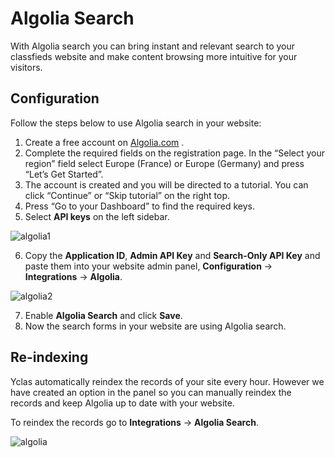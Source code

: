 # Algolia Search

With Algolia search you can bring instant and relevant search to your classfieds website and make content browsing more intuitive for your visitors.

## Configuration

Follow the steps below to use Algolia search in your website:

1. Create a free account on  [Algolia.com](https://www.algolia.com/) .
2. Complete the required fields on the registration page. In the “Select your region” field select Europe (France) or Europe (Germany) and press “Let’s Get Started”.  
3. The account is created and you will be directed to a tutorial. You can click “Continue” or “Skip tutorial” on the right top.  
4. Press “Go to your Dashboard” to find the required keys.  
5. Select  **API keys**  on the left sidebar.  

![algolia1](https://user-images.githubusercontent.com/55290441/80630311-aea69b00-8a5c-11ea-9b2f-b10bda82c4c4.png)

6. Copy the  **Application ID**,  **Admin API Key**  and  **Search-Only API Key**  and paste them into your website admin panel,  **Configuration**  ->  **Integrations**  ->  **Algolia**.

![algolia2](https://user-images.githubusercontent.com/55290441/80630301-ad756e00-8a5c-11ea-8695-7201112924e3.png)


7. Enable  **Algolia Search**  and click  **Save**.  
8. Now the search forms in your website are using Algolia search.

## Re-indexing

Yclas automatically reindex the records of your site every hour. However we have created an option in the panel so you can manually reindex the records and keep Algolia up to date with your website.

To reindex the records go to  **Integrations**  ->  **Algolia Search**.

![algolia](https://raw.githubusercontent.com/yclas/guides/master/images/angolia.jpg)
